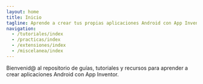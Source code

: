 ```yaml
---
layout: home
title: Inicio
tagline: Aprende a crear tus propias aplicaciones Android con App Inventor
navigation:
  - /tutoriales/index
  - /practicas/index
  - /extensiones/index
  - /miscelanea/index
---
```


Bienvenid@ al repositorio de guías, tutoriales y recursos para aprender a crear aplicaciones Android con App Inventor.